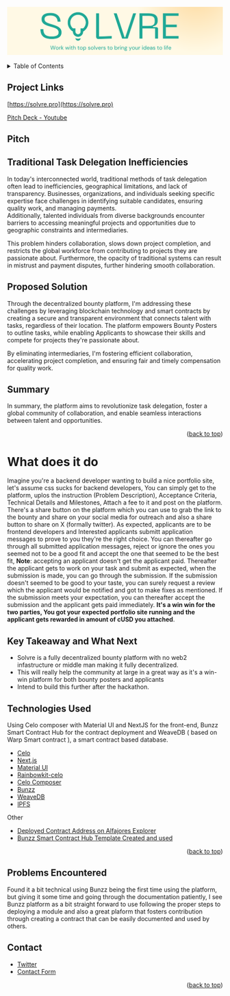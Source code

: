 <!-- TITLE -->
![Solvre's Banner](./banner.png)

<!-- TABLE OF CONTENTS -->

<details>
  <summary>Table of Contents</summary>
  <ol>
    <li>
      About The Project
      <ul>
        <li><a href="#traditional-task-delegation-inefficiencies">Problem Statement</a></li>
        <li><a href="#proposed-solution">Proposed Solution</a></li>
        <li><a href="#summary">Summary</a></li>
        <li><a href="#key-takeaway">Key Takeaway</a></li>
      </ul>
    </li>
    <li><a href="#what-does-it-do">How it works</a></li>
    <li><a href="#technologies-used">Technologies Used</a></li>
    <li><a href="#problems-encountered">Problems Encountered</a></li>
    <li><a href="#contact">Contact</a></li>
  </ol>
</details>

<!-- ABOUT THE PROJECT -->
## Project Links
[https://solvre.pro](https://solvre.pro)    

[Pitch Deck - Youtube](https://youtu.be/Od6cIsAQRSM)

## Pitch



## Traditional Task Delegation Inefficiencies

In today's interconnected world, traditional methods of task delegation often lead to inefficiencies, geographical limitations, and lack of transparency. Businesses, organizations, and individuals seeking specific expertise face challenges in identifying suitable candidates, ensuring quality work, and managing payments.   
Additionally, talented individuals from diverse backgrounds encounter barriers to accessing meaningful projects and opportunities due to geographic constraints and intermediaries.

This problem hinders collaboration, slows down project completion, and restricts the global workforce from contributing to projects they are passionate about. Furthermore, the opacity of traditional systems can result in mistrust and payment disputes, further hindering smooth collaboration.

## Proposed Solution

Through the decentralized bounty platform, I'm addressing these challenges by leveraging blockchain technology and smart contracts by creating a secure and transparent environment that connects talent with tasks, regardless of their location. The platform empowers Bounty Posters to outline tasks, while enabling Applicants to showcase their skills and compete for projects they're passionate about. 

By eliminating intermediaries, I'm fostering efficient collaboration, accelerating project completion, and ensuring fair and timely compensation for quality work.

## Summary
In summary, the platform aims to revolutionize task delegation, foster a global community of collaboration, and enable seamless interactions between talent and opportunities.

<p align="right">(<a href="#top">back to top</a>)</p>

# What does it do
Imagine you're a backend developer wanting to build a nice portfolio site, let's assume css sucks for backend developers, You can simply get to the platform, uplos the instruction (Problem Description), Acceptance Criteria, Technical Details and Milestones, Attach a fee to it and post on the platform. There's a share button on the platform which you can use to grab the link to the bounty and share on your social media for outreach and also a share button to share on X (formally twitter). As expected, applicants are to be frontend developers and Interested applicants submitt application messages to prove to you they're the right choice. You can thereafter go through all submitted application messages, reject or ignore the ones you seemed not to be a good fit and accept the one that seemed to be the best fit, __Note__: accepting an applicant doesn't get the applicant paid. Thereafter the applicant gets to work on your task and submit as expected, when the submission is made, you can go through the submission. If the submission doesn't seemed to be good to your taste, you can surely request a review which the applicant would be notified and got to make fixes as mentioned. If the submission meets your expectation, you can thereafter accept the submission and the applicant gets paid immediately. **It's a win win for the two parties, You got your expected portfolio site running and the applicant gets rewarded in amount of cUSD you attached**.

## Key Takeaway and What Next
- Solvre is a fully decentralized bounty platform with no web2 infastructure or middle man making it fully decentralized.
- This will really help the community at large in a great way as it's a win-win platform for both bounty posters and applicants
- Intend to build this further after the hackathon.

## Technologies Used

Using Celo composer with Material UI and NextJS for the front-end, Bunzz Smart Contract Hub for the contract deployment and WeaveDB ( based on Warp Smart contract ), a smart contract based database.

- [Celo](https://celo.org/)
- [Next.js](https://nextjs.org/)
- [Material UI](https://mui.com/)
- [Rainbowkit-celo](https://github.com/celo-org/rainbowkit-celo)
- [Celo Composer](https://github.com/celo-org/celo-composer)
- [Bunzz](https://bunzz.dev/)
- [WeaveDB](https://weavedb.dev/)
- [IPFS](https://ipfs.tech/)

Other
- [Deployed Contract Address on Alfajores Explorer](https://alfajores.celoscan.io/address/0x7d1A41Ee53d84270893f1158Cb861DBB46aC1438)
- [Bunzz Smart Contract Hub Template Created and used](https://app.bunzz.dev/module-templates/79c65e23-4a1e-4b5e-b300-0ad01cec68ff?version=1.0.0)

<p align="right">(<a href="#top">back to top</a>)</p>

## Problems Encountered
Found it a bit technical using Bunzz being the first time using the platform,  but giving it some time and going through the documentation patiently, I see Bunzz platform as a bit straight forward to use following the proper steps to deploying a module and also a great plaform that fosters contribution through creating a contract that can be easily documented and used by others.


<!-- CONTACT -->
## Contact

- [Twitter](https://twitter.com/Qudusayo)
- [Contact Form](https://www.qudusayo.me/contact-me)

<p align="right">(<a href="#top">back to top</a>)</p>

